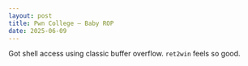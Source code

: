 ```yaml
---
layout: post
title: Pwn College — Baby ROP
date: 2025-06-09
---
```


Got shell access using classic buffer overflow. `ret2win` feels so good.
